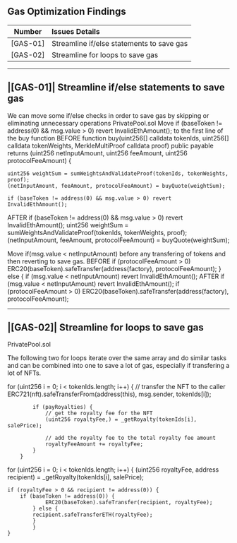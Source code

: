 ## Gas Optimization Findings
| Number |Issues Details |
|:--:|:-------|
|[GAS-01]| Streamline if/else statements to save gas
|[GAS-02]| Streamline for loops to save gas
***

## |[GAS-01]| Streamline if/else statements to save gas
We can move some if/else checks in order to save gas by skipping or eliminating unnecessary operations
PrivatePool.sol
Move if (baseToken != address(0) && msg.value > 0) revert InvalidEthAmount();
to the first line of the buy function
BEFORE
function buy(uint256[] calldata tokenIds, uint256[] calldata tokenWeights, MerkleMultiProof calldata proof)
    public
    payable
    returns (uint256 netInputAmount, uint256 feeAmount, uint256 protocolFeeAmount)
    {
    
    uint256 weightSum = sumWeightsAndValidateProof(tokenIds, tokenWeights, proof);
    (netInputAmount, feeAmount, protocolFeeAmount) = buyQuote(weightSum);

    if (baseToken != address(0) && msg.value > 0) revert InvalidEthAmount();
AFTER
if (baseToken != address(0) && msg.value > 0) revert InvalidEthAmount();
uint256 weightSum = sumWeightsAndValidateProof(tokenIds, tokenWeights, proof);
    (netInputAmount, feeAmount, protocolFeeAmount) = buyQuote(weightSum);

Move if(msg.value < netInputAmount) before any transfering of tokens and then reverting to save gas.
BEFORE
if (protocolFeeAmount > 0) ERC20(baseToken).safeTransfer(address(factory), protocolFeeAmount);
        } else {
            if (msg.value < netInputAmount) revert InvalidEthAmount();
AFTER
if (msg.value < netInputAmount) revert InvalidEthAmount();
if (protocolFeeAmount > 0) ERC20(baseToken).safeTransfer(address(factory), protocolFeeAmount);

*** 
## |[GAS-02]| Streamline for loops to save gas

PrivatePool.sol

The following two for loops iterate over the same array and do similar tasks and can be combined into one to save a lot of gas, especially if transfering a lot of NFTs.

for (uint256 i = 0; i < tokenIds.length; i++) {
            // transfer the NFT to the caller
            ERC721(nft).safeTransferFrom(address(this), msg.sender, tokenIds[i]);

            if (payRoyalties) {
                // get the royalty fee for the NFT
                (uint256 royaltyFee,) = _getRoyalty(tokenIds[i], salePrice);

                // add the royalty fee to the total royalty fee amount
                royaltyFeeAmount += royaltyFee;
            }
        }
for (uint256 i = 0; i < tokenIds.length; i++) {
    (uint256 royaltyFee, address recipient) = _getRoyalty(tokenIds[i], salePrice);

    if (royaltyFee > 0 && recipient != address(0)) {
        if (baseToken != address(0)) {
                ERC20(baseToken).safeTransfer(recipient, royaltyFee);
            } else {
            recipient.safeTransferETH(royaltyFee);
            }
            }
    }